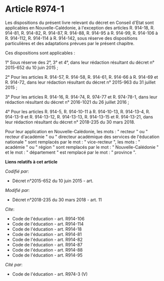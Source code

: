 # Article R974-1

Les dispositions du présent livre relevant du décret en Conseil d'Etat sont applicables en Nouvelle-Calédonie, à l'exception
des articles R. 914-18, R. 914-81, R. 914-82, R. 914-87, R. 914-88, R. 914-95 à R. 914-99, R. 914-106 à R. 914-112, R.
914-114 à R. 914-142, sous réserve des dispositions particulières et des adaptations prévues par le présent chapitre.

Ces dispositions sont applicables :

1° Sous réserve des 2°, 3° et 4°, dans leur rédaction résultant du décret n° 2015-652 du 10 juin 2015 ;

2° Pour les articles R. 914-57, R. 914-58, R. 914-61, R. 914-66 à R. 914-69 et R. 914-72, dans leur rédaction résultant du
décret n° 2015-963 du 31 juillet 2015 ;

3° Pour les articles R. 914-16, R. 914-74, R. 974-77 et R. 974-78-1, dans leur rédaction résultant du décret n° 2016-1021 du
26 juillet 2016 ;

4° Pour les articles R. 914-5, R. 914-10-11 à R. 914-10-13, R. 914-13-4, R. 914-13-9 et R. 914-13-12, R. 914-13-13, R.
914-13-15 et R. 914-13-21, dans leur rédaction résultant du décret n° 2018-235 du 30 mars 2018.

Pour leur application en Nouvelle-Calédonie, les mots : " recteur " ou " recteur d'académie " ou " directeur académique des
services de l'éducation nationale " sont remplacés par le mot : " vice-recteur ", les mots : " académie " ou " région " sont
remplacés par le mot : " Nouvelle-Calédonie " et le mot : " département " est remplacé par le mot : " province ".

**Liens relatifs à cet article**

_Codifié par_:

  - Décret n°2015-652 du 10 juin 2015 - art.

_Modifié par_:

  - Décret n°2018-235 du 30 mars 2018 - art. 11

_Cite_:

  - Code de l'éducation - art. R914-106
  - Code de l'éducation - art. R914-114
  - Code de l'éducation - art. R914-18
  - Code de l'éducation - art. R914-81
  - Code de l'éducation - art. R914-82
  - Code de l'éducation - art. R914-87
  - Code de l'éducation - art. R914-88
  - Code de l'éducation - art. R914-95

_Cité par_:

  - Code de l'éducation - art. R974-3 (V)
